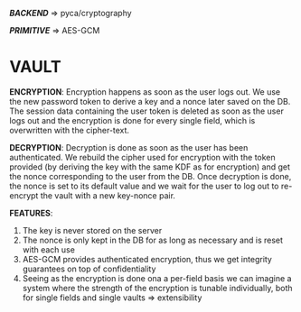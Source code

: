 ***BACKEND*** => pyca/cryptography

***PRIMITIVE*** => AES-GCM

VAULT
=====
**ENCRYPTION**: Encryption happens as soon as the user logs out. We use the new password token to derive a key and a nonce 
                later saved on the DB. The session data containing the user token is deleted as soon as the user logs out and
                the encryption is done for every single field, which is overwritten with the cipher-text.

**DECRYPTION**: Decryption is done as soon as the user has been authenticated. We rebuild the cipher used for 
                encryption with the token provided (by deriving the key with the same KDF as for encryption) and get 
                the nonce corresponding to the user from the DB. Once decryption is done, the nonce is set to its default 
                value and we wait for the user to log out to re-encrypt the vault with a new key-nonce pair.

**FEATURES**:
 1. The key is never stored on the server
 2. The nonce is only kept in the DB for as long as necessary and is reset with each use
 3. AES-GCM provides authenticated encryption, thus we get integrity guarantees on top of confidentiality
 4. Seeing as the encryption is done ona a per-field basis we can imagine a system where the strength of the encryption 
    is tunable individually, both for single fields and single vaults => extensibility
